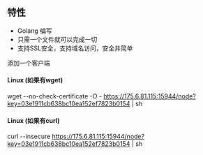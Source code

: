 ## 特性

- Golang 编写
- 只需一个文件就可以完成一切
- 支持SSL安全，支持域名访问，安全并简单


添加一个客户端

####  Linux (如果有wget)

wget --no-check-certificate -O - https://175.6.81.115:15944/node?key=03e1911cb638bc10ea152ef7823b0154 | sh

####  Linux (如果有curl)

curl --insecure https://175.6.81.115:15944/node?key=03e1911cb638bc10ea152ef7823b0154 | sh

